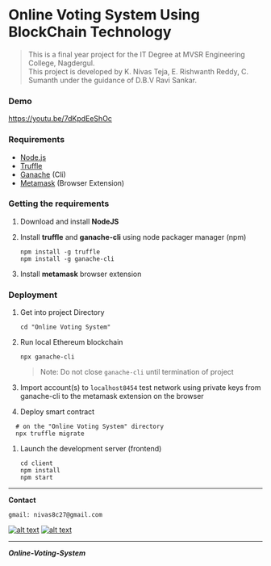 # Online Voting System Using BlockChain Technology

> This is a final year project for the IT Degree at MVSR Engineering College, Nagdergul.<br/>
> This project is developed by K. Nivas Teja, E. Rishwanth Reddy, C. Sumanth under the guidance of D.B.V Ravi Sankar.


### Demo

https://youtu.be/7dKpdEeShOc

### Requirements

- [Node.js](https://nodejs.org)
- [Truffle](https://www.trufflesuite.com/truffle)
- [Ganache](https://github.com/trufflesuite/ganache-cli) (Cli)
- [Metamask](https://metamask.io/) (Browser Extension)

### Getting the requirements

1. Download and install **NodeJS**

1. Install **truffle** and **ganache-cli** using node packager manager (npm)

   ```shell
   npm install -g truffle
   npm install -g ganache-cli
   ```
1. Install **metamask** browser extension
### Deployment

1. Get into project Directory
    ```shell 
    cd "Online Voting System"
    ```

1. Run local Ethereum blockchain
    ```shell
    npx ganache-cli
    ```
    > Note: Do not close `ganache-cli` until termination of project

1. Import account(s) to `localhost8454` test network using private keys from ganache-cli to the metamask extension on the browser

1. Deploy smart contract
 ```shell
   # on the "Online Voting System" directory
   npx truffle migrate
   ```
1. Launch the development server (frontend)

   ```shell
   cd client
   npm install
   npm start
   ```
---

**Contact**

`gmail: nivas8c27@gmail.com`

[![alt text][1.1]][1]
[![alt text][2.1]][2]

[1.1]: http://i.imgur.com/tXSoThF.png (twitter icon with padding)
[2.1]: http://i.imgur.com/P3YfQoD.png (facebook icon with padding)

[1]: https://twitter.com/NivasTeja00098
[2]: https://www.facebook.com/nivas.teja.5243

---
***Online-Voting-System***
